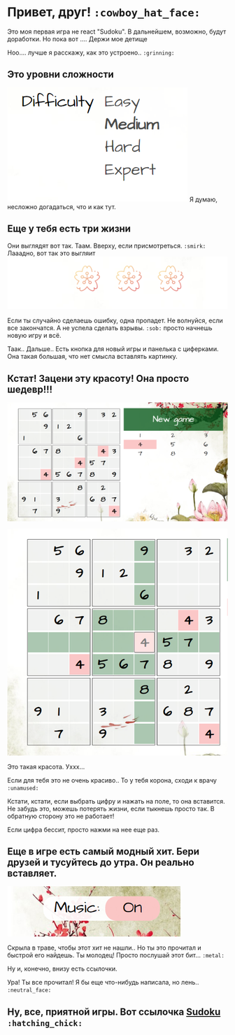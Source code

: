# Привет, друг! `:cowboy_hat_face:`

Это моя первая игра не react "Sudoku".
В дальнейшем, возможно, будут доработки. Но пока вот .... Держи мое детище 

Ноо.... лучше я расскажу, как это устроено.. `:grinning:`


## Это уровни сложности
![Difficulty](public/dif.PNG)
Я думаю, несложно догадаться, что и как тут. 

## Еще у тебя есть три  жизни

Они выглядят вот так. Таам. Вверху, если присмотреться. `:smirk:`
Лааадно, вот так это выгляит 
![Difficulty](public/life.png)

Если ты случайно сделаешь ошибку, одна пропадет. Не волнуйся, если все закончатся. А не успела сделать взрывы. `:sob:` просто начнешь новую игру и всё. 

Таак.. Дальше.. 
Есть кнопка для новый игры и панелька с циферками. Она такая большая, что нет смысла вставлять картинку.

## Кстат! Зацени эту красоту! Она просто шедевр!!!
![beauty](public/beauty.PNG)

![beauty](public/beauty_2.PNG)

Это такая красота. Уххх...

Если для тебя это не очень красиво.. То у тебя корона, сходи к врачу `:unamused:`



Кстати, кстати, если выбрать цифру и нажать на поле, то она вставится. Не забудь это, можешь потерять жизни, если тыкнешь просто так. В обратную сторону это не работает!

Если цифра бессит, просто нажми на нее еще раз. 


## Еще в игре есть самый модный хит. Бери друзей и тусуйтесь до утра. Он реально вставляет. 

![music](public/music.PNG)

Скрыла в траве, чтобы этот хит не нашли.. Но ты это прочитал и быстрой его найдешь. Ты молодец! Просто послушай этот бит... `:metal:`

Ну и, конечно, внизу есть ссылочки. 

Ура! Ты все прочитал! Я бы еще что-нибудь написала, но лень.. `:neutral_face:`

## Ну, все, приятной игры. Вот ссылочка <a href="demo/index.html">Sudoku</a> `:hatching_chick:`

